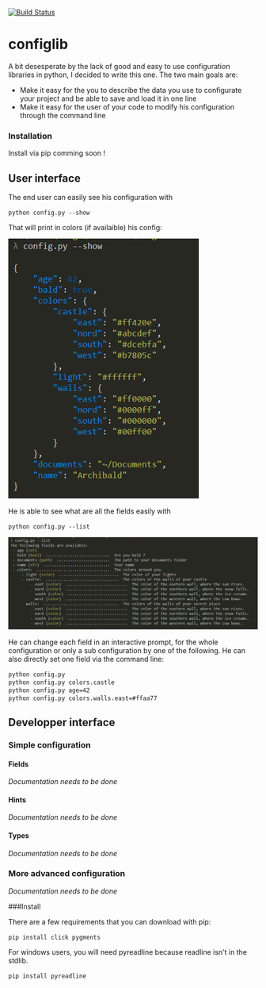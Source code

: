 [![Build Status](https://travis-ci.org/ddorn/configlib.svg?branch=v1.1.8)](https://travis-ci.org/ddorn/configlib)

# configlib

A bit desesperate by the lack of good and easy to use configuration libraries in python, 
I decided to write this one. The two main goals are:
- Make it easy for the you to describe the data you use to configurate your project and be able 
to save and load it in one line
- Make it easy for the user of your code to modify his configuration through the command line

### Installation

Install via pip comming soon !

## User interface

The end user can easily see his configuration with

    python config.py --show

That will print in colors (if availaible) his config:

![See your configuration in colors](assets/show%20config.PNG)

He is able to see what are all the fields easily with

    python config.py --list
    
![--help](assets/help.PNG)

He can change each field in an interactive prompt, for the whole configuration 
or only a sub configuration by one of the following. 
He can also directly set one field via the command line:

    python config.py
    python config.py colors.castle
    python config.py age=42
    python config.py colors.walls.east=#ffaa77

## Developper interface

### Simple configuration

#### Fields
*Documentation needs to be done*

#### Hints
*Documentation needs to be done*

#### Types
*Documentation needs to be done*

### More advanced configuration
*Documentation needs to be done*


###Install

There are a few requirements that you can download with pip:

    pip install click pygments
    
For windows users, you will need pyreadline because readline isn't in the stdlib.

    pip install pyreadline
